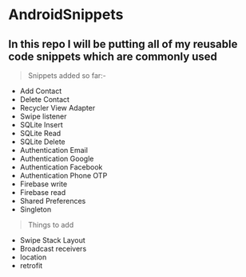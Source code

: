 # AndroidSnippets

## In this repo I will be putting all of my reusable code snippets which are commonly used

> Snippets added so far:-

* Add Contact
* Delete Contact
* Recycler View Adapter
* Swipe listener
* SQLite Insert
* SQLite Read
* SQLite Delete
* Authentication Email
* Authentication Google
* Authentication Facebook
* Authentication Phone OTP
* Firebase write
* Firebase read
* Shared Preferences
* Singleton
> Things to add
* Swipe Stack Layout
* Broadcast receivers
* location
* retrofit
